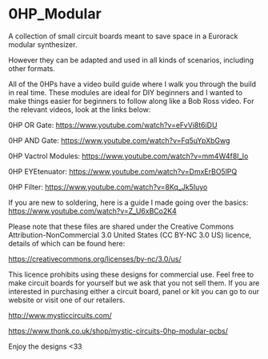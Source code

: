 # 0HP_Modular
A collection of small circuit boards meant to save space in a Eurorack modular synthesizer.

However they can be adapted and used in all kinds of scenarios, including other formats.

All of the 0HPs have a video build guide where I walk you through the build in real time.  These modules are ideal for DIY beginners and I wanted to make things easier for beginners to follow along like a Bob Ross video.  For the relevant videos, look at the links below:

0HP OR Gate: https://www.youtube.com/watch?v=eFvVi8t6iDU

0HP AND Gate: https://www.youtube.com/watch?v=Fq5uYpXbGwg

0HP Vactrol Modules: https://www.youtube.com/watch?v=mm4W4f8I_lo

0HP EYEtenuator: https://www.youtube.com/watch?v=DmxErBO5lPQ

0HP Filter: https://www.youtube.com/watch?v=8Kq_Jk5Iuyo

If you are new to soldering, here is a guide I made going over the basics: https://www.youtube.com/watch?v=Z_U6xBCo2K4

Please note that these files are shared under the Creative Commons Attribution-NonCommercial 3.0 United States (CC BY-NC 3.0 US) licence, details of which can be found here:

https://creativecommons.org/licenses/by-nc/3.0/us/

This licence prohibits using these designs for commercial use.  Feel free to make circuit boards for yourself but we ask that you not sell them.  If you are interested in purchasing either a circuit board, panel or kit you can go to our website or visit one of our retailers.

http://www.mysticcircuits.com/

https://www.thonk.co.uk/shop/mystic-circuits-0hp-modular-pcbs/

Enjoy the designs <33
